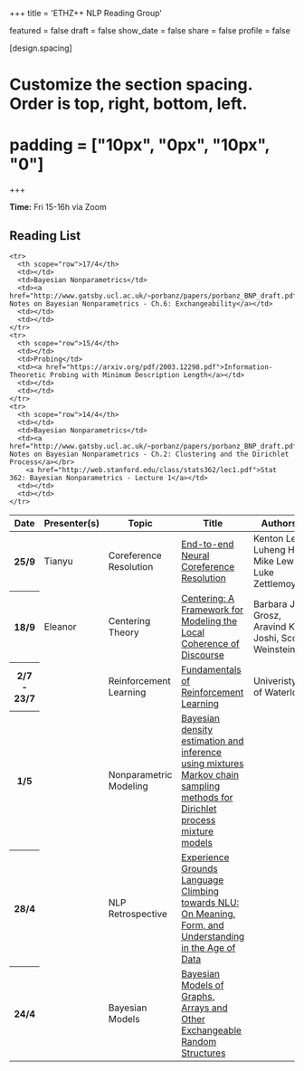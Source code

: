 
+++
title = 'ETHZ++ NLP Reading Group'

featured = false
draft = false
show_date = false
share = false
profile = false

[design.spacing]
  # Customize the section spacing. Order is top, right, bottom, left.
  # padding = ["10px", "0px", "10px", "0"]

+++

**Time:** Fri 15-16h via Zoom


## Reading List

<table class="table" style='word-wrap:break-word'>
  <thead>
    <tr>
      <th scope="col" style='white-space:nowrap'>Date</th>
      <th scope="col" style='white-space:nowrap'>Presenter(s)</th>
      <th scope="col" style='white-space:nowrap'>Topic</th>
      <th scope="col" style='white-space:nowrap'>Title</th>
      <th scope="col" style='white-space:nowrap'>Authors</th>
      <th scope="col" style='white-space:nowrap'>Bib</th>
    </tr>
  </thead>
  <tbody>
    <tr>
      <th scope="row">25/9</th>
      <td>Tianyu</td>
      <td>Coreference Resolution</td>
      <td><a href="https://arxiv.org/abs/1707.07045">End-to-end Neural Coreference Resolution</a></td>
      <td>Kenton Lee, Luheng He, Mike Lewis, Luke Zettlemoyer</td>
      <td></td>
    </tr>
    <tr>
      <th scope="row">18/9</th>
      <td>Eleanor</td>
      <td>Centering Theory</td>
      <td><a href="https://www.aclweb.org/anthology/J95-2003/">Centering: A Framework for Modeling the Local Coherence of Discourse</a></td>
      <td>Barbara J. Grosz, Aravind K. Joshi, Scott Weinstein</td>
      <td></td>
    </tr>
    <tr>
      <th scope="row">2/7 - 23/7</th>
      <td></td>
      <td>Reinforcement Learning</td>
      <td><a href="https://www.coursera.org/learn/fundamentals-of-reinforcement-learning#syllabus">Fundamentals of Reinforcement Learning</a></td>
      <td>Univeristy of Waterloo</td>
      <td></td>
    </tr>
      <tr>
      <th scope="row">1/5</th>
      <td></td>
      <td>Nonparametric Modeling</td>
      <td><a href="http://links.jstor.org/sici?sici=0162-1459%28199506%2990%3A430%3C577%3ABDEAIU%3E2.0.CO%3B2-8">Bayesian density estimation and inference using mixtures</a></br>
      <a href="http://links.jstor.org/sici?sici=1061-8600%28200006%299%3A2%3C249%3AMCSMFD%3E2.0.CO%3B2-R">Markov chain sampling methods for Dirichlet process mixture models</a></td>
      <td></td>
      <td></td>
    </tr>
    <tr>
      <th scope="row">28/4</th>
      <td></td>
      <td>NLP Retrospective</td>
      <td><a href="https://arxiv.org/pdf/2004.10151.pdf">Experience Grounds Language</a></br>
        <a href="https://openreview.net/pdf?id=GKTvAcb12b">Climbing towards NLU: On Meaning, Form, and Understanding in the Age of Data</a></td>
      <td></td>
      <td></td>
    </tr>
    <tr>
      <th scope="row">24/4</th>
      <td></td>
      <td>Bayesian Models</td>
      <td><a href="https://arxiv.org/pdf/1312.7857.pdf">Bayesian Models of Graphs, Arrays and Other Exchangeable Random Structures</a></td>
      <td></td>
      <td></td>
    </tr>
    
    <tr>
      <th scope="row">17/4</th>
      <td></td>
      <td>Bayesian Nonparametrics</td>
      <td><a href="http://www.gatsby.ucl.ac.uk/~porbanz/papers/porbanz_BNP_draft.pdf">Lecture Notes on Bayesian Nonparametrics - Ch.6: Exchangeability</a></td>
      <td></td>
      <td></td>
    </tr>
    <tr>
      <th scope="row">15/4</th>
      <td></td>
      <td>Probing</td>
      <td><a href="https://arxiv.org/pdf/2003.12298.pdf">Information-Theoretic Probing with Minimum Description Length</a></td>
      <td></td>
      <td></td>
    </tr>
    <tr>
      <th scope="row">14/4</th>
      <td></td>
      <td>Bayesian Nonparametrics</td>
      <td><a href="http://www.gatsby.ucl.ac.uk/~porbanz/papers/porbanz_BNP_draft.pdf">Lecture Notes on Bayesian Nonparametrics - Ch.2: Clustering and the Dirichlet Process</a></br>
        <a href="http://web.stanford.edu/class/stats362/lec1.pdf">Stat 362: Bayesian Nonparametrics - Lecture 1</a></td>
      <td></td>
      <td></td>
    </tr>
  </tbody>
</table>
